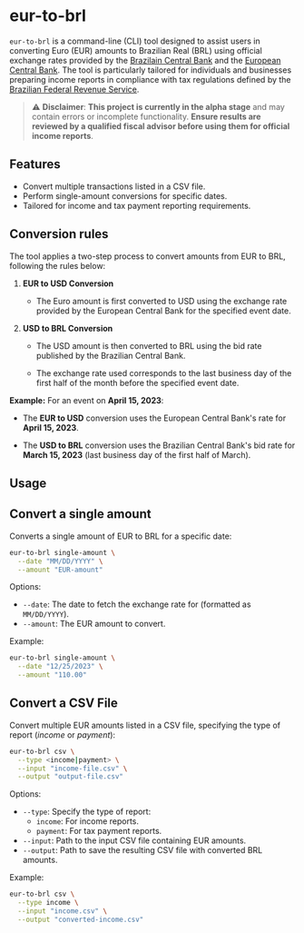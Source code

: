 # eur-to-brl

`eur-to-brl` is a command-line (CLI) tool designed to assist users in converting Euro (EUR) amounts to Brazilian Real (BRL) using official exchange rates provided by the [Brazilain Central Bank](https://www.bcb.gov.br/en) and the [European Central Bank](https://www.ecb.europa.eu). The tool is particularly tailored for individuals and businesses preparing income reports in compliance with tax regulations defined by the [Brazilian Federal Revenue Service](https://www.gov.br/receitafederal/).

> ⚠ **Disclaimer**: **This project is currently in the alpha stage** and may contain errors or incomplete functionality. **Ensure results are reviewed by a qualified fiscal advisor before using them for official income reports**.

## Features

- Convert multiple transactions listed in a CSV file.
- Perform single-amount conversions for specific dates.
- Tailored for income and tax payment reporting requirements.

## Conversion rules

The tool applies a two-step process to convert amounts from EUR to BRL, following the rules below:

1. **EUR to USD Conversion**

   - The Euro amount is first converted to USD using the exchange rate provided by the European Central Bank for the specified event date.

2. **USD to BRL Conversion**

   - The USD amount is then converted to BRL using the bid rate published by the Brazilian Central Bank.

   - The exchange rate used corresponds to the last business day of the first half of the month before the specified event date.

**Example:** For an event on **April 15, 2023**:

- The **EUR to USD** conversion uses the European Central Bank's rate for **April 15, 2023**.

- The **USD to BRL** conversion uses the Brazilian Central Bank's bid rate for **March 15, 2023** (last business day of the first half of March).

## Usage

## Convert a single amount

Converts a single amount of EUR to BRL for a specific date:

```bash
eur-to-brl single-amount \
  --date "MM/DD/YYYY" \
  --amount "EUR-amount"
```

Options:

- `--date`: The date to fetch the exchange rate for (formatted as `MM/DD/YYYY`).
- `--amount`: The EUR amount to convert.

Example:

```bash
eur-to-brl single-amount \
  --date "12/25/2023" \
  --amount "110.00"
```

## Convert a CSV File

Convert multiple EUR amounts listed in a CSV file, specifying the type of report (_income_ or _payment_):

```bash
eur-to-brl csv \
  --type <income|payment> \
  --input "income-file.csv" \
  --output "output-file.csv"
```

Options:

- `--type`: Specify the type of report:
  - `income`: For income reports.
  - `payment`: For tax payment reports.
- `--input`: Path to the input CSV file containing EUR amounts.
- `--output`: Path to save the resulting CSV file with converted BRL amounts.

Example:

```bash
eur-to-brl csv \
  --type income \
  --input "income.csv" \
  --output "converted-income.csv"
```
